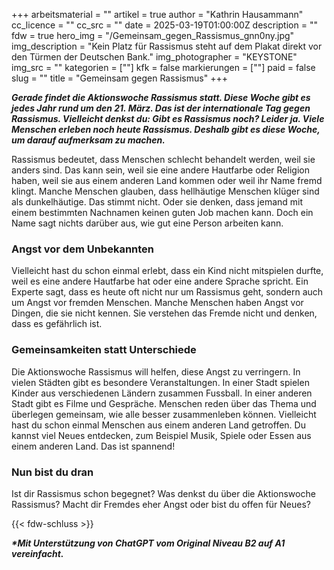 +++
arbeitsmaterial = ""
artikel = true
author = "Kathrin Hausammann"
cc_licence = ""
cc_src = ""
date = 2025-03-19T01:00:00Z
description = ""
fdw = true
hero_img = "/Gemeinsam_gegen_Rassismus_gnn0ny.jpg"
img_description = "Kein Platz für Rassismus steht auf dem Plakat direkt vor den Türmen der Deutschen Bank."
img_photographer = "KEYSTONE"
img_src = ""
kategorien = [""]
kfk = false
markierungen = [""]
paid = false
slug = ""
title = "Gemeinsam gegen Rassismus"
+++

**_Gerade findet die Aktionswoche Rassismus statt. Diese Woche gibt es jedes Jahr rund um den 21. März. Das ist der internationale Tag gegen Rassismus. Vielleicht denkst du: Gibt es Rassismus noch? Leider ja. Viele Menschen erleben noch heute Rassismus. Deshalb gibt es diese Woche, um darauf aufmerksam zu machen._**

Rassismus bedeutet, dass Menschen schlecht behandelt werden, weil sie anders sind. Das kann sein, weil sie eine andere Hautfarbe oder Religion haben, weil sie aus einem anderen Land kommen oder weil ihr Name fremd klingt. Manche Menschen glauben, dass hellhäutige Menschen klüger sind als dunkelhäutige. Das stimmt nicht. Oder sie denken, dass jemand mit einem bestimmten Nachnamen keinen guten Job machen kann. Doch ein Name sagt nichts darüber aus, wie gut eine Person arbeiten kann.

### Angst vor dem Unbekannten

Vielleicht hast du schon einmal erlebt, dass ein Kind nicht mitspielen durfte, weil es eine andere Hautfarbe hat oder eine andere Sprache spricht. Ein Experte sagt, dass es heute oft nicht nur um Rassismus geht, sondern auch um Angst vor fremden Menschen. Manche Menschen haben Angst vor Dingen, die sie nicht kennen. Sie verstehen das Fremde nicht und denken, dass es gefährlich ist.

### Gemeinsamkeiten statt Unterschiede

Die Aktionswoche Rassismus will helfen, diese Angst zu verringern. In vielen Städten gibt es besondere Veranstaltungen. In einer Stadt spielen Kinder aus verschiedenen Ländern zusammen Fussball. In einer anderen Stadt gibt es Filme und Gespräche. Menschen reden über das Thema und überlegen gemeinsam, wie alle besser zusammenleben können. Vielleicht hast du schon einmal Menschen aus einem anderen Land getroffen. Du kannst viel Neues entdecken, zum Beispiel Musik, Spiele oder Essen aus einem anderen Land. Das ist spannend!

### Nun bist du dran

Ist dir Rassismus schon begegnet? Was denkst du über die Aktionswoche Rassismus? Macht dir Fremdes eher Angst oder bist du offen für Neues?

{{< fdw-schluss >}}

**_\*Mit Unterstützung von ChatGPT vom Original Niveau B2 auf A1 vereinfacht._**